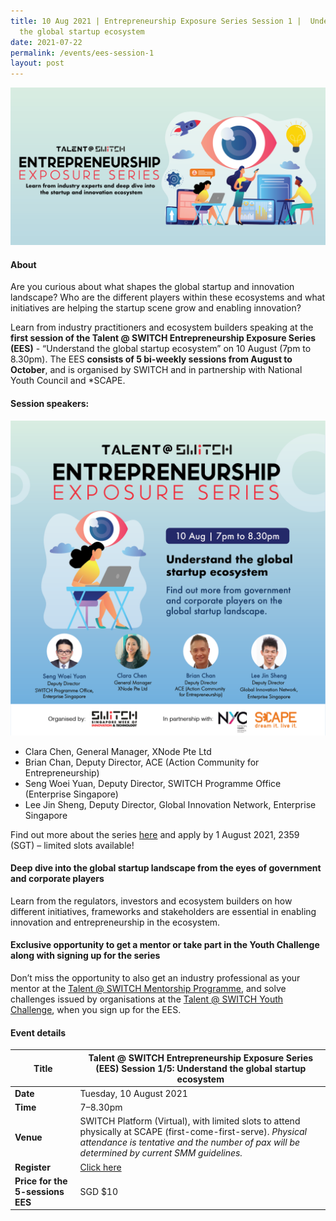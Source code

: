```yaml
---
title: 10 Aug 2021 | Entrepreneurship Exposure Series Session 1 |  Understand
  the global startup ecosystem
date: 2021-07-22
permalink: /events/ees-session-1
layout: post
---
```

![Alt text for image on Isomer site](/images/All%20social%20media%20posts%20revised_EDM%20header.png)

#### About

Are you curious about what shapes the global startup and innovation landscape? Who are the different players within these ecosystems and what initiatives are helping the startup scene grow and enabling innovation? 

Learn from industry practitioners and ecosystem builders speaking at the **first session of the Talent @ SWITCH Entrepreneurship Exposure Series (EES)** - “Understand the global startup ecosystem” on 10 August (7pm to 8.30pm). The EES **consists of 5 bi-weekly sessions from August to October**, and is organised by SWITCH and in partnership with National Youth Council and *SCAPE. 

#### Session speakers:
![Alt text for image on Isomer site](/images/All%20social%20media%20posts%20revised-06.png)
- Clara Chen, General Manager, XNode Pte Ltd
- Brian Chan, Deputy Director, ACE (Action Community for Entrepreneurship)
- Seng Woei Yuan, Deputy Director, SWITCH Programme Office (Enterprise Singapore)
- Lee Jin Sheng, Deputy Director, Global Innovation Network, Enterprise Singapore 

Find out more about the series [here](https://www.switchsg.org/talent/entrepreneurship-exposure-series/overview) and apply by 1 August 2021, 2359 (SGT) – limited slots available! 

#### Deep dive into the global startup landscape from the eyes of government and corporate players

Learn from the regulators, investors and ecosystem builders on how different initiatives, frameworks and stakeholders are essential in enabling innovation and entrepreneurship in the ecosystem.

#### Exclusive opportunity to get a mentor or take part in the Youth Challenge along with signing up for the series

Don’t miss the opportunity to also get an industry professional as your mentor at the [Talent @ SWITCH Mentorship Programme](https://www.switchsg.org/talent/ees/mentorship-programme), and solve challenges issued by organisations at the [Talent @ SWITCH Youth Challenge](https://www.switchsg.org/talent/ees/youth-challenge), when you sign up for the EES.

#### Event details

| **Title** | Talent @ SWITCH Entrepreneurship Exposure Series (EES) Session 1/5: Understand the global startup ecosystem|
| -------- | -------- |
|**Date** | Tuesday, 10 August 2021 
| **Time**    | 7–8.30pm |
|**Venue** | SWITCH Platform (Virtual), with limited slots to attend physically at SCAPE (first-come-first-serve). *Physical attendance is tentative and the number of pax will be determined by current SMM guidelines.*
| **Register** | [Click here](https://www.switchsg.org/talent/ees/apply-now) |
|**Price for the 5-sessions EES** | SGD $10